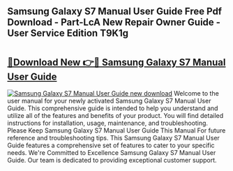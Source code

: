 ## Samsung Galaxy S7 Manual User Guide Free Pdf Download - Part-LcA New Repair Owner Guide - User Service Edition T9K1g

# <h2><a href="http://cf129.oget.top/?id=Samsung+Galaxy+S7+Manual+User+Guide">🔗Download New 👉🔴 Samsung Galaxy S7 Manual User Guide</a></h2>

[![Samsung Galaxy S7 Manual User Guide new download](https://i.imgur.com/5g1atiW.png)](http://cf129.oget.top/?id=Samsung+Galaxy+S7+Manual+User+Guide)
Welcome to the user manual for your newly activated Samsung Galaxy S7 Manual User Guide. This comprehensive guide is intended to help you understand and utilize all of the features and benefits of your product. You will find detailed instructions for installation, usage, maintenance, and troubleshooting. Please Keep Samsung Galaxy S7 Manual User Guide This Manual For future reference and troubleshooting tips. This Samsung Galaxy S7 Manual User Guide features a comprehensive set of features to cater to your specific needs. We're Committed to Excellence Samsung Galaxy S7 Manual User Guide. Our team is dedicated to providing exceptional customer support.

